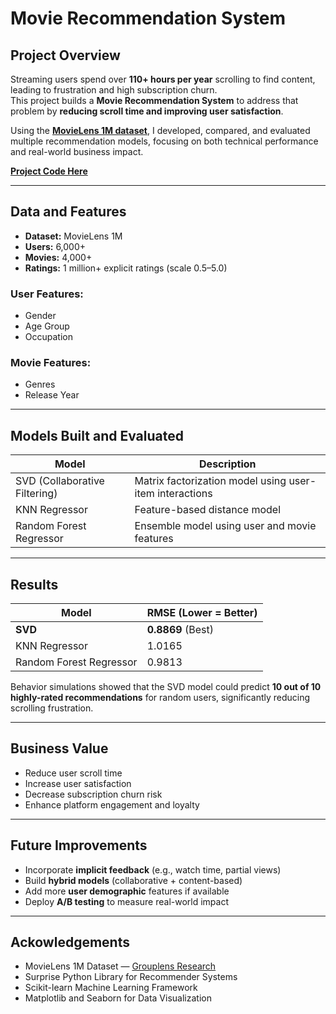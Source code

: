 # Movie Recommendation System

## Project Overview

Streaming users spend over **110+ hours per year** scrolling to find content, leading to frustration and high subscription churn.  
This project builds a **Movie Recommendation System** to address that problem by **reducing scroll time and improving user satisfaction**.

Using the **[MovieLens 1M dataset](https://grouplens.org/datasets/movielens/1m/)**, I developed, compared, and evaluated multiple recommendation models, focusing on both technical performance and real-world business impact.

**[Project Code Here](https://github.com/sarahberkin/Movie-Recommendation-System-Capstone-Berkin/blob/main/Final_Movie_Recommender_Capstone.ipynb)**

---

## Data and Features

- **Dataset:** MovieLens 1M
- **Users:** 6,000+
- **Movies:** 4,000+
- **Ratings:** 1 million+ explicit ratings (scale 0.5–5.0)

### User Features:
- Gender
- Age Group
- Occupation

### Movie Features:
- Genres
- Release Year

---

## Models Built and Evaluated

| Model | Description |
|-------|-------------|
| SVD (Collaborative Filtering) | Matrix factorization model using user-item interactions |
| KNN Regressor | Feature-based distance model |
| Random Forest Regressor | Ensemble model using user and movie features |

---

## Results

| Model | RMSE (Lower = Better) |
|-------|------------------------|
| **SVD** | **0.8869** (Best) |
| KNN Regressor | 1.0165 |
| Random Forest Regressor | 0.9813 |

Behavior simulations showed that the SVD model could predict **10 out of 10 highly-rated recommendations** for random users, significantly reducing scrolling frustration.

---

## Business Value

- Reduce user scroll time
- Increase user satisfaction
- Decrease subscription churn risk
- Enhance platform engagement and loyalty

---

## Future Improvements

- Incorporate **implicit feedback** (e.g., watch time, partial views)
- Build **hybrid models** (collaborative + content-based)
- Add more **user demographic** features if available
- Deploy **A/B testing** to measure real-world impact

---

## Ackowledgements

- MovieLens 1M Dataset — [Grouplens Research](https://grouplens.org/datasets/movielens/1m/)
- Surprise Python Library for Recommender Systems
- Scikit-learn Machine Learning Framework
- Matplotlib and Seaborn for Data Visualization

